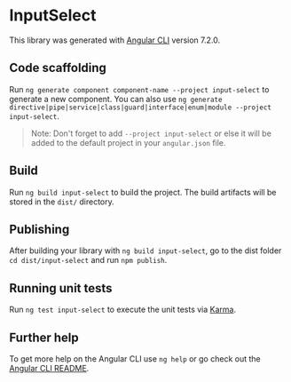 # InputSelect

This library was generated with [Angular CLI](https://github.com/angular/angular-cli) version 7.2.0.

## Code scaffolding

Run `ng generate component component-name --project input-select` to generate a new component. You can also use `ng generate directive|pipe|service|class|guard|interface|enum|module --project input-select`.
> Note: Don't forget to add `--project input-select` or else it will be added to the default project in your `angular.json` file. 

## Build

Run `ng build input-select` to build the project. The build artifacts will be stored in the `dist/` directory.

## Publishing

After building your library with `ng build input-select`, go to the dist folder `cd dist/input-select` and run `npm publish`.

## Running unit tests

Run `ng test input-select` to execute the unit tests via [Karma](https://karma-runner.github.io).

## Further help

To get more help on the Angular CLI use `ng help` or go check out the [Angular CLI README](https://github.com/angular/angular-cli/blob/master/README.md).
